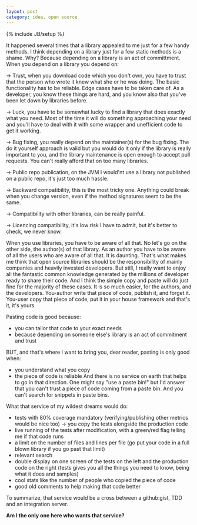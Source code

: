 ```yaml
---
layout: post
category: idea, open source
---
```

{% include JB/setup %}

It happened several times that a library appealed to me just for a few handy methods. I think depending on a library just for a few static methods is a shame. Why? Because depending on a library is an act of committment. When you depend on a library you depend on:

&rarr; Trust, when you download code which you don't own, you have to trust that the person who wrote it knew what she or he was doing. The basic functionality has to be reliable. Edge cases have to be taken care of. As a developer, you know these things are hard, and you know also that you've been let down by libraries before.

&rarr; Luck, you have to be somewhat lucky to find a library that does exactly what you need. Most of the time it will do something approaching your need and you'll have to deal with it with some wrapper and unefficient code to get it working.

&rarr; Bug fixing, you really depend on the maintainer(s) for the bug fixing. The do it yourself approach is valid but you would do it only if the library is really important to you, and the library maintenance is open enough to accept pull requests. You can't really afford that on too many libraries.

&rarr; Public repo publication, on the JVM I would'nt use a library not published on a public repo, it's just too much hassle.

&rarr; Backward compatibility, this is the most tricky one. Anything could break when you change version, even if the method signatures seem to be the same.

&rarr; Compatibility with other libraries, can be really painful.

&rarr; Licencing compatibility, it's low risk I have to admit, but it's better to check, we never know.

When you use libraries, you have to be aware of all that. 
No let's go on the other side, the author(s) of that library. As an author you have to be aware of all the users who are aware of all that. It is daunting. That's what makes me think that open source libraries should be the responsibility of mainly companies and heavily invested developers. But still, I really want to enjoy all the fantastic common knowledge generated by the millions of developer ready to share their code. And I think the simple copy and paste will do just fine for the majority of these cases. It is so much easier, for the authors, and the developers. You-author write that piece of code, publish it, and forget it. You-user copy that piece of code, put it in your house framework and that's it, it's yours.

Pasting code is good because:
- you can tailor that code to your exact needs
- because depending on someone else's library is an act of commitment and trust

BUT, and that's where I want to bring you, dear reader, pasting is only good when:
- you understand what you copy
- the piece of code is reliable
And there is no service on earth that helps to go in that direction.
One might say "use a paste bin!" but I'd answer that you can't trust a piece of code coming from a paste bin. And you can't search for snippets in paste bins.

What that service of my wildest dreams would do:
- tests with 80% coverage mandatory (verifying/publishing other metrics would be nice too) -> you copy the tests alongside the production code
- live running of the tests after modification, with a green/red flag telling me if that code runs
- a limit on the number of files and lines per file (go put your code in a full blown library if you go past that limit)
- relevant search
- double display on one screen of the tests on the left and the production code on the right (tests gives you all the things you need to know, being what it does and samples)
- cool stats like the number of people who copied the piece of code
- good old comments to help making that code better

To summarize, that service would be a cross between a github:gist, TDD and an integration server.

**Am I the only one here who wants that service?**
